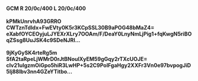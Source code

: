 #### GCM R 20/0c/400 L 20/0c/400
**kPMkUnrvhA93GRRO**<br/>**CWTznTdIdx+FwEVty0K5r3KCpSSL30B9aPOG48bMaZ4=**<br/>**eXabfOYCEOyjuLJYEXrXLry7OOAm/F/DeaY0LnyNmLjPig1+fqKwgN5riBOqZSsg8UuJSK4c9SDeNJRl...**<br/><br/>
**9jKyGySK4rteRg5m**<br/>**SfA2taRpeLjWMrD0rJtBNoulXyEM59gGqy2rTXcUOJE=**<br/>**cIv21uIgzmOiGpo5hiR3LwHP+5s2C9PolFgaHgy2XXFr3Vn0e97bvpogJiD5Ij88Ibv3nn4GZeYTitbo...**